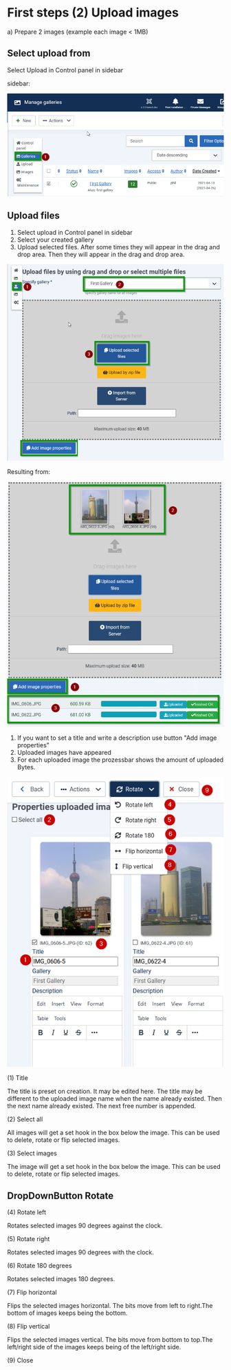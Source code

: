 # First steps (2) Upload images

a) Prepare 2 images (example each image < 1MB)

## Select upload from
Select Upload in Control panel in sidebar

sidebar:

![select upload](upload_selected.png)

## Upload files

1. Select upload  in Control panel in sidebar
2. Select your created gallery
3. Upload selected files. After some times they will appear in the drag and drop area. Then they will appear in the drag and drop area.

![uploadimages](upload_images.png)

Resulting from:



![](result.png)



1. If you want to set a title and write a description use button "Add image properties"
2. Uploaded images have appeared
3. For each uploaded image the prozessbar shows the amount of uploaded Bytes.


![properties](properties_image.png)



(1) Title

The title is preset on creation. It may be edited here. The title may be different to the uploaded image name when the name already existed. Then the next name already existed. The next free number is appended.

(2) Select all

All images will get a set hook in the box below the image. This can be used to delete, rotate or flip selected images.

(3) Select images

The image will get a set hook in the box below the image. This can be used to delete, rotate or flip selected images.


## DropDownButton Rotate

(4) Rotate left

Rotates selected images 90 degrees against the clock.

(5) Rotate right

Rotates selected images 90 degrees with the clock.

(6) Rotate 180 degrees

Rotates selected images 180 degrees.

(7) Flip horizontal

Flips the selected images horizontal. The bits move from left to right.The bottom of images keeps being the bottom.

(8) Flip vertical

Flips the selected images vertical. The bits move from bottom to top.The left/right side of the images keeps being of the left/right side.


(9) Close
